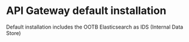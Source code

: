 # API Gateway default installation

Default installation includes the OOTB Elasticsearch as IDS (Internal Data Store)
